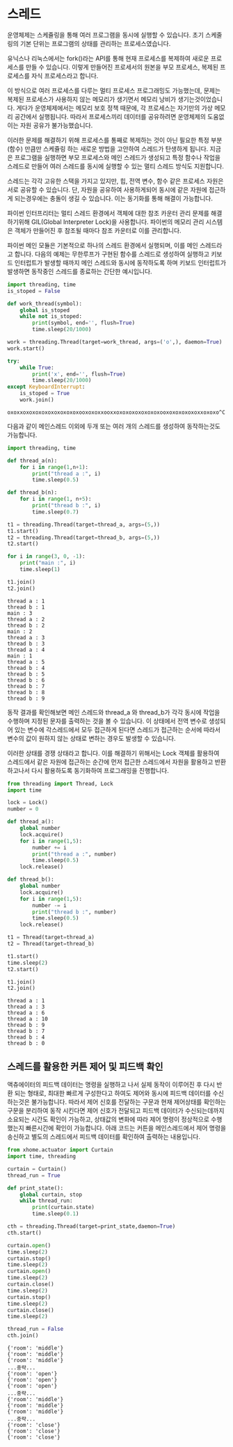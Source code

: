 # 스레드
운영체제는 스케쥴링을 통해 여러 프로그램을 동시에 실행할 수 있습니다. 초기 스케줄링의 기본 단위는 프로그램의 상태를 관리하는 프로세스였습니다. 

유닉스나 리눅스에서는 fork()라는 API를 통해 현재 프로세스를 복제하여 새로운 프로세스를 만들 수 있습니다. 이렇게 만들어진 프로세서의 원본을 부모 프로세스, 복제된 프로세스를 자식 프로세스라고 합니다. 

이 방식으로 여러 프로세스를 다루는 멀티 프로세스 프로그래밍도 가능했는데, 문제는 복제된 프로세스가 사용하지 않는 메모리가 생기면서 메모리 낭비가 생기는것이었습니다. 게다가 운영체제에서는 메모리 보호 정책 때문에, 각 프로세스는 자기만의 가상 메모리 공간에서 실행됩니다. 따라서 프로세스끼리 데이터를 공유하려면 운영체제의 도움없이는 자원 공유가 불가능했습니다. 

이러한 문제를 해결하기 위해 프로세스를 통째로 복제하는 것이 아닌 필요한 특정 부분(함수) 만큼만 스케쥴링 하는 새로운 방법을 고안하여 스레드가 탄생하게 됩니다. 지금은 프로그램을 실행하면 부모 프로세스와 메인 스레드가 생성되고 특정 함수나 작업을 스레드로 만들어 여러 스레드를 동시에 실행할 수 있는 멀티 스레드 방식도 지원합니다.  

스레드는 각각 고유한 스택을 가지고 있지만, 힙, 전역 변수, 함수 같은 프로세스 자원은 서로 공유할 수 있습니다. 단, 자원을 공유하여 사용하게되어 동시에 같은 자원에 접근하게 되는경우에는 충돌이 생길 수 있습니다. 이는 동기화를 통해 해결이 가능합니다. 

파이썬 인터프리터는 멀티 스레드 환경에서 객체에 대한 참조 카운터 관리 문제를 해결하기위해 GIL(Global Interpreter Lock)을 사용합니다. 파이썬의 메모리 관리 시스템은 객체가 만들어진 후 참조될 때마다 참조 카운터로 이를 관리합니다. 

파이썬 메인 모듈은 기본적으로 하나의 스레드 환경에서 실행되며, 이를 메인 스레드라고 합니다. 다음의 예제는 무한루프가 구현된 함수를 스레드로 생성하여 실행하고 키보드 인터럽트가 발생할 때까지 메인 스레드와 동시에 동작하도록 하며 키보드 인터럽트가 발생하면 동작중인 스레드를 종료하는 간단한 예시입니다. 

```python
import threading, time 
is_stoped = False

def work_thread(symbol):
    global is_stoped
    while not is_stoped:
        print(symbol, end='', flush=True)
        time.sleep(20/1000)

work = threading.Thread(target=work_thread, args=('o',), daemon=True)
work.start()

try:
    while True:
        print('x', end='', flush=True)
        time.sleep(20/1000)
except KeyboardInterrupt:
    is_stoped = True
    work.join()  
```
```out
oxoxxoxoxoxoxoxoxoxoxoxooxoxoxxooxxoxoxoxoxoxoxoxooxoxoxoxoxoxxoxoxo^C
```

다음과 같이 메인스레드 이외에 두개 또는 여러 개의 스레드를 생성하여 동작하는것도 가능합니다.

```python
import threading, time

def thread_a(n):
    for i in range(1,n+1):
        print("thread a :", i)
        time.sleep(0.5)

def thread_b(n):
    for i in range(1, n+5):   
        print("thread b :", i)
        time.sleep(0.7)

t1 = threading.Thread(target=thread_a, args=(5,))
t1.start()
t2 = threading.Thread(target=thread_b, args=(5,)) 
t2.start()

for i in range(3, 0, -1):
    print("main :", i)
    time.sleep(1)

t1.join()
t2.join()
```

```out
thread a : 1
thread b : 1
main : 3
thread a : 2
thread b : 2
main : 2
thread a : 3
thread b : 3
thread a : 4
main : 1
thread a : 5
thread b : 4
thread b : 5
thread b : 6
thread b : 7
thread b : 8
thread b : 9
```

동작 결과를 확인해보면 메인 스레드와 thread_a 와 thread_b가 각각 동시에 작업을 수행하며 지정된 문자를 출력하는 것을 볼 수 있습니다. 이 상태에서 전역 변수로 생성되어 있는 변수에 각스레드에서 모두 접근하게 된다면 스레드가 접근하는 순서에 따라서 변수의 값이 원하지 않는 상태로 변하는 경우도 발생할 수 있습니다. 

이러한 상태를 경쟁 상태라고 합니다. 이를 해결하기 위해서는 Lock 객체를 활용하여 스레드에서 같은 자원에 접근하는 순간에 먼저 접근한 스레드에서 자원을 활용하고 반환하고나서 다시 활용하도록 동기화하여 프로그래밍을 진행합니다. 

```python
from threading import Thread, Lock
import time

lock = Lock()
number = 0

def thread_a():
    global number
    lock.acquire()
    for i in range(1,5):
        number += i 
        print("thread a :", number)
        time.sleep(0.5)
    lock.release()

def thread_b():
    global number
    lock.acquire()
    for i in range(1,5):
        number -= i 
        print("thread b :", number)
        time.sleep(0.5)
    lock.release()

t1 = Thread(target=thread_a)
t2 = Thread(target=thread_b)

t1.start()
time.sleep(2)
t2.start()

t1.join()
t2.join()
```

```out
thread a : 1
thread a : 3
thread a : 6
thread a : 10
thread b : 9
thread b : 7
thread b : 4
thread b : 0
```

## 스레드를 활용한 커튼 제어 및 피드백 확인 
액츄에이터의 피드백 데이터는 명령을 실행하고 나서 실제 동작이 이루어진 후 다시 반환 되는 형태로, 최대한 빠르게 구성한다고 하여도 제어와 동시에 피드백 데이터를 수신하는것은 불가능합니다. 따라서 제어 신호를 전달하는 구문과 현재 제어상태를 확인하는 구문을 분리하여 동작 시킨다면 제어 신호가 전달되고 피드백 데이터가 수신되는데까지 소요되는 시간도 확인이 가능하고, 상태값의 변화에 따라 제어 명령이 정상적으로 수행했는지 빠른시간에 확인이 가능합니다. 아래 코드는 커튼을 메인스레드에서 제어 명령을 송신하고 별도의 스레드에서 피드백 데이터를 확인하여 출력하는 내용입니다. 

```python
from xhome.actuator import Curtain
import time, threading 

curtain = Curtain()
thread_run = True

def print_state():
    global curtain, stop
    while thread_run:
        print(curtain.state)
        time.sleep(0.1)

cth = threading.Thread(target=print_state,daemon=True)
cth.start()

curtain.open()
time.sleep(2)
curtain.stop()
time.sleep(2)
curtain.open()
time.sleep(2)
curtain.close()
time.sleep(2)
curtain.stop()
time.sleep(2)
curtain.close()
time.sleep(2)

thread_run = False
cth.join()
```

```out
{'room': 'middle'}
{'room': 'middle'}
{'room': 'middle'}
...중략...
{'room': 'open'}
{'room': 'open'}
{'room': 'open'}
...중략...
{'room': 'middle'}
{'room': 'middle'}
{'room': 'middle'}
...중략...
{'room': 'close'}
{'room': 'close'}
{'room': 'close'}
```
